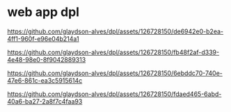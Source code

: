# web app dpl
 
https://github.com/glaydson-alves/dpl/assets/126728150/de6942e0-b2ea-4ff1-960f-e96e04b214a1

https://github.com/glaydson-alves/dpl/assets/126728150/fb48f2af-d339-4e48-98e0-8f9042889313

https://github.com/glaydson-alves/dpl/assets/126728150/6ebddc70-740e-47e6-861c-ea3c5915614c

https://github.com/glaydson-alves/dpl/assets/126728150/fdaed465-6abd-40a6-ba27-2a8f7c4faa93
